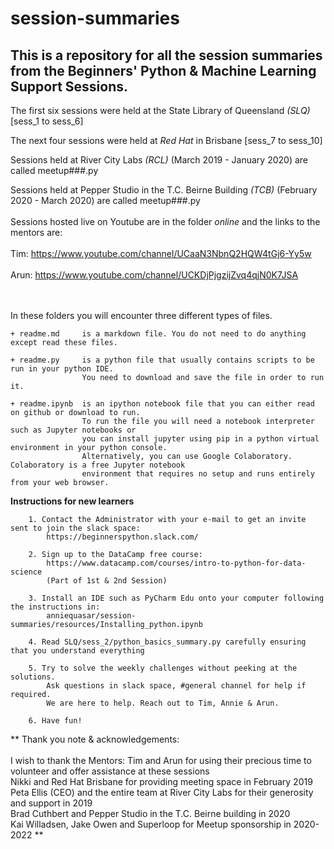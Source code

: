 # session-summaries

## This is a repository for all the session summaries from the Beginners' Python & Machine Learning Support Sessions.

The first six sessions were held at the State Library of Queensland *(SLQ)* [sess_1 to sess_6]

The next four sessions were held at *Red Hat* in Brisbane [sess_7 to sess_10]

Sessions held at River City Labs *(RCL)* (March 2019 - January 2020) are called meetup###.py

Sessions held at Pepper Studio in the T.C. Beirne Building *(TCB)* (February 2020 - March 2020) are called meetup###.py
<br>
<br>
Sessions hosted live on Youtube are in the folder *online* and the links to the mentors are:
<br>
<br>
Tim: https://www.youtube.com/channel/UCaaN3NbnQ2HQW4tGj6-Yy5w
<br>
<br>
Arun: https://www.youtube.com/channel/UCKDjPjgzijZvq4qjN0K7JSA
<br>
<br>
<br>

In these folders you will encounter three different types of files.

    + readme.md     is a markdown file. You do not need to do anything except read these files.

    + readme.py     is a python file that usually contains scripts to be run in your python IDE. 
                    You need to download and save the file in order to run it.

    + readme.ipynb  is an ipython notebook file that you can either read on github or download to run.
                    To run the file you will need a notebook interpreter such as Jupyter notebooks or 
                    you can install jupyter using pip in a python virtual environment in your python console. 
                    Alternatively, you can use Google Colaboratory. Colaboratory is a free Jupyter notebook 
                    environment that requires no setup and runs entirely from your web browser.




**Instructions for new learners**

        1. Contact the Administrator with your e-mail to get an invite sent to join the slack space:
            https://beginnerspython.slack.com/
                 
        2. Sign up to the DataCamp free course: 
            https://www.datacamp.com/courses/intro-to-python-for-data-science
            (Part of 1st & 2nd Session)
        
        3. Install an IDE such as PyCharm Edu onto your computer following the instructions in:
            anniequasar/session-summaries/resources/Installing_python.ipynb

        4. Read SLQ/sess_2/python_basics_summary.py carefully ensuring that you understand everything

        5. Try to solve the weekly challenges without peeking at the solutions.
            Ask questions in slack space, #general channel for help if required. 
            We are here to help. Reach out to Tim, Annie & Arun. 
        
        6. Have fun!


**  Thank you note & acknowledgements: 
<br>
<br>
I wish to thank the Mentors: Tim and Arun for using their precious time to volunteer and offer assistance at these sessions
<br>
Nikki and Red Hat Brisbane for providing meeting space in February 2019
<br>
Peta Ellis (CEO) and the entire team at River City Labs for their generosity and support in 2019
<br>
Brad Cuthbert and Pepper Studio in the T.C. Beirne building in 2020
<br>
Kai Willadsen, Jake Owen and Superloop for Meetup sponsorship in 2020-2022 ** 
<br>
